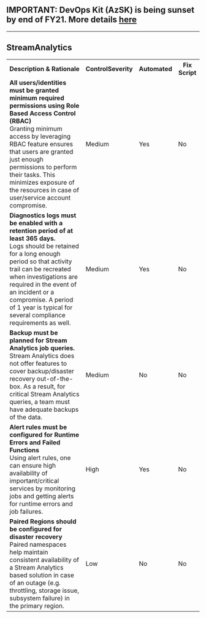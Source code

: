 ## IMPORTANT: DevOps Kit (AzSK) is being sunset by end of FY21. More details [here](/ReleaseNotes/AzSKSunsetNotice.md)
----------------------------------------------

<html>
<head>

</head><body>
<H2>StreamAnalytics</H2><table><tr><th>Description & Rationale</th><th>ControlSeverity</th><th>Automated</th><th>Fix Script</th></tr><tr><td><b>All users/identities must be granted minimum required permissions using Role Based Access Control (RBAC)</b><br/>Granting minimum access by leveraging RBAC feature ensures that users are granted just enough permissions to perform their tasks. This minimizes exposure of the resources in case of user/service account compromise.</td><td>Medium</td><td>Yes</td><td>No</td></tr><tr><td><b>Diagnostics logs must be enabled with a retention period of at least 365 days.</b><br/>Logs should be retained for a long enough period so that activity trail can be recreated when investigations are required in the event of an incident or a compromise. A period of 1 year is typical for several compliance requirements as well.</td><td>Medium</td><td>Yes</td><td>No</td></tr><tr><td><b>Backup must be planned for Stream Analytics job queries.</b><br/>Stream Analytics does not offer features to cover backup/disaster recovery out-of-the-box. As a result, for critical Stream Analytics queries, a team must have adequate backups of the data.</td><td>Medium</td><td>No</td><td>No</td></tr><tr><td><b>Alert rules must be configured for Runtime Errors and Failed Functions</b><br/>Using alert rules, one can ensure high availability of important/critical services by monitoring jobs and getting alerts for runtime errors and job failures.</td><td>High</td><td>Yes</td><td>No</td></tr><tr><td><b>Paired Regions should be configured for disaster recovery</b><br/>Paired namespaces help maintain consistent availability of a Stream Analytics based solution in case of an outage (e.g. throttling, storage issue, subsystem failure) in the primary region.</td><td>Low</td><td>No</td><td>No</td></tr></table>
<table>
</table>
</body></html>
